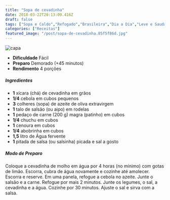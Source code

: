 ```yaml
---
title: "Sopa de cevadinha"
date: 2018-03-22T20:13:09.416Z
draft: false
tags: ["Sopa e Caldo","Refogado","Brasileira","Dia a Dia","Leve e Saudável","Alimentação","Alimentação saudável","receita simples e saudável","Sopa","Sopas e caldos"]
categories: ["Receitas"]
featured_image: "/post/sopa-de-cevadinha.85f5f86d.jpg"
---
```


![capa](/post/sopa-de-cevadinha.85f5f86d.jpg)

*   **Dificuldade** Fácil
*   **Preparo** Demorado (+45 minutos)
*   **Rendimento** 4 porções

##### Ingredientes

*   **1** xícara (chá) de cevadinha em grãos
*   **1/4** cebola em cubos pequenos
*   **3** colheres (sopa) de azeite de oliva extravirgem
*   **1** talo de salsão (ou aipo) em rodelas
*   **1** pedaço de carne (200 g) magra (patinho) em cubos
*   **1/4** chuchu em cubos
*   **1** cenoura em cubos
*   **1/4** abobrinha em cubos
*   **1,5** litro de Água fervente
*   **1** pitada de salsa (ou salsinha) picada e sal a gosto

##### Modo de Preparo

Coloque a cevadinha de molho em água por 4 horas (no mínimo) com gotas de limão. Escorra, cubra de água novamente e cozinhe até amolecer. Escorra e reserve. Em uma panela, refogue a cebola no azeite. Junte o salsão e a carne. Refogue por mais 2 minutos. Junte os legumes, o sal, a cevadinha e a água. Cozinhe por 30 minutos. Ajuste o sal e sirva com a salsa.
